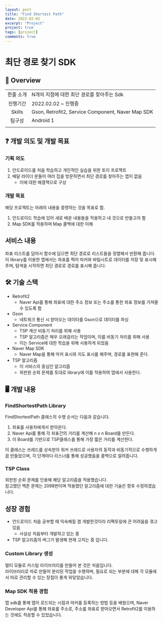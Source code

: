```yaml
---
layout: post
title: "Find Shortest Path"
date: 2022-02-02
excerpt: "Project"
project: true
tags: [project]
comments: true
---
```


# 최단 경로 찾기 SDK
## 👀 Overview

| | |
|:---:|:---|
|한줄 소개|N개의 지점에 대한 최단 경로를 찾아주는 Sdk|
|진행기간|2022.02.02 ~ 진행중|
|Skills|Gson, Retrofit2, Service Component, Naver Map SDK|
|팀구성|Android 1|
| | |

## ❓ 개발 의도 및 개발 목표
### 기획 의도
1. 안드로이드를 처음 학습하고 개인적인 실습을 위한 토이 프로젝트
2. 배달 라이더 분들이 여러 집을 방문하면서 최단 경로를 찾아주는 앱이 없음
    - 이에 대한 해결책으로 구상

### 개발 목표
해당 프로젝트는 아래의 내용을 증명하는 것을 목표로 함.

1. 안드로이드 학습에 있어 새로 배운 내용들을 적용하고 내 것으로 만들고자 함
2. Map SDK를 적용하며 Map 콜백에 대한 이해

## 서비스 내용
좌표 리스트를 담아서 함수에 담으면 최단 경로로 리스트들을 정렬해서 반환해 줍니다.    
이 library를 이용한 앱에서는 좌표를 찍어 마커와 바텀시트로 데이터를 저장 및 표시해주며, 탐색을 시작하면 최단 경로로 경로를 표시해 줍니다.

## 🛠 기술 스택
- Retrofit2
    - Naver Api를 통해 좌표에 대한 주소 정보 또는 주소를 통한 좌표 정보를 가져올 수 있도록 함
- Gson
    - 네트워크 통신 시 받아오는 데이터를 Gson으로 데이터를 파싱
- Service Component
    - TSP 계산 비동기 처리를 위해 사용
    - TSP 알고리즘은 매우 오래걸리는 작업이며, 이를 비동기 처리를 위해 사용
    - 이는 Service에 대한 학습을 위해 사용하게 되었음
- Naver Map SDK
    - Naver Map을 통해 마커 표시와 지도 표시를 해주며, 경로를 표현해 준다.
- TSP 알고리즘
    - 이 서비스의 중심인 알고리즘
    - 외판원 순회 문제를 토대로 library에 이를 적용하여 앱에서 사용한다.

## 🖥 개발 내용
### FindShortestPath Library
FindShortestPath 클래스의 수행 순서는 다음과 같습니다.
1. 좌표를 사용자에게서 받아온다.
2. Naver Api를 통해 각 좌표간의 거리를 계산해 n x n Board를 만든다.
3. 이 Board를 기반으로 TSP클래스를 통해 가장 짧은 거리를 계산한다.

이 클래스는 쓰레드를 상속받아 워커 쓰레드로 사용자의 동작과 비동기적으로 수행하게끔 만들었으며, 각 단계마다 리스너를 통해 성공했음을 콜백으로 알려줍니다.    

### TSP Class
외판원 순회 문제를 인용해 해당 알고리즘을 적용했습니다.    
참고했던 백준 문제는 2098번이며 적용했던 알고리즘에 대한 기술은 향후 수정하겠습니다.

## 성장 경험
- 안드로이드 처음 공부할 때 익숙해질 겸 개발한것이라 리팩토링에 큰 어려움을 겪고 있음
    - 사실상 처음부터 개발하고 있는 중
- TSP 알고리즘의 버그가 발생해 현재 고치는 중 입니다.

### Custom Library 생성
멀티 모듈로 커스텀 라이브러리를 만들어 본 것은 처음입니다.    
라이브러리로 따로 만들어 분리된 작업을 수행하며, 필요로 되는 부분에 대해 각 모듈에서 따로 관리할 수 있는 장점이 좋게 와닿았습니다.    

### Map SDK 적용 경험
맵 sdk를 통해 맵이 로드되는 시점과 마커를 등록하는 방법 등을 배웠으며, Naver Developer Api를 통해 좌표를 주소로, 주소를 좌표로 받아오면서 Retrofit2를 이용하는 것에도 적응할 수 있었습니다.

<!-- ## 📱 서비스 화면 -->

<!-- ## 추가 -->
<!-- ## 관련 링크 -->